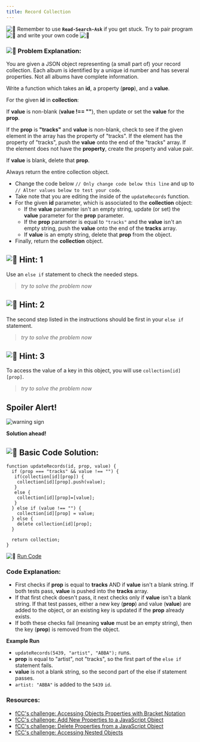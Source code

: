 ```yaml
---
title: Record Collection
---
```

![:triangular_flag_on_post:](https://forum.freecodecamp.com/images/emoji/emoji_one/triangular_flag_on_post.png?v=3 ":triangular_flag_on_post:") Remember to use <a>**`Read-Search-Ask`**</a> if you get stuck. Try to pair program ![:busts_in_silhouette:](https://forum.freecodecamp.com/images/emoji/emoji_one/busts_in_silhouette.png?v=3 ":busts_in_silhouette:") and write your own code ![:pencil:](https://forum.freecodecamp.com/images/emoji/emoji_one/pencil.png?v=3 ":pencil:")

### ![:checkered_flag:](https://forum.freecodecamp.com/images/emoji/emoji_one/checkered_flag.png?v=3 ":checkered_flag:") Problem Explanation:

You are given a JSON object representing (a small part of) your record collection. Each album is identified by a unique id number and has several properties. Not all albums have complete information.

Write a function which takes an **id**, a property (**prop**), and a **value**.

For the given **id** in **collection**:

If **value** is non-blank (**value !== ""**), then update or set the **value** for the **prop**.

If the **prop** is **"tracks"** and **value** is non-blank, check to see if the given element in the array has the property of "tracks". If the element has the property of "tracks", push the **value** onto the end of the "tracks" array. If the element does not have the **property**, create the property and value pair.

If **value** is blank, delete that **prop**.

Always return the entire collection object.

*   Change the code below `// Only change code below this line` and up to `// Alter values below to test your code`.
*   Take note that you are editing the inside of the `updateRecords` function.
*   For the given **id** parameter, which is associated to the **collection** object:
    *   If the **value** parameter isn't an empty string, update (or set) the **value** parameter for the **prop** parameter.
    *   If the **prop** parameter is equal to `"tracks"` and the **value** isn't an empty string, push the **value** onto the end of the **tracks** array.
    *   If **value** is an empty string, delete that **prop** from the object.
*   Finally, return the **collection** object.

## ![:speech_balloon:](https://forum.freecodecamp.com/images/emoji/emoji_one/speech_balloon.png?v=3 ":speech_balloon:") Hint: 1

Use an `else if` statement to check the needed steps.

> _try to solve the problem now_

## ![:speech_balloon:](https://forum.freecodecamp.com/images/emoji/emoji_one/speech_balloon.png?v=3 ":speech_balloon:") Hint: 2

The second step listed in the instructions should be first in your `else if` statement.

> _try to solve the problem now_

## ![:speech_balloon:](https://forum.freecodecamp.com/images/emoji/emoji_one/speech_balloon.png?v=3 ":speech_balloon:") Hint: 3

To access the value of a key in this object, you will use `collection[id][prop]`.

> _try to solve the problem now_

## Spoiler Alert!

![warning sign](//discourse-user-assets.s3.amazonaws.com/original/2X/2/2d6c412a50797771301e7ceabd554cef4edcd74d.gif)

**Solution ahead!**

## ![:beginner:](https://forum.freecodecamp.com/images/emoji/emoji_one/beginner.png?v=3 ":beginner:") Basic Code Solution:

    function updateRecords(id, prop, value) {
      if (prop === "tracks" && value !== "") {
       if(collection[id][prop]) {
        collection[id][prop].push(value);
       }
       else {
        collection[id][prop]=[value];
       }
      } else if (value !== "") {
        collection[id][prop] = value;
      } else {
        delete collection[id][prop];
      }

      return collection;
    }

![:rocket:](https://forum.freecodecamp.com/images/emoji/emoji_one/rocket.png?v=3 ":rocket:") <a href='https://repl.it/C2AZ/0' target='_blank' rel='nofollow'>Run Code</a>

### Code Explanation:

*   First checks if **prop** is equal to **tracks** AND if **value** isn't a blank string. If both tests pass, **value** is pushed into the **tracks** array.
*   If that first check doesn't pass, it next checks only if **value** isn't a blank string. If that test passes, either a new key (**prop**) and value (**value**) are added to the object, or an existing key is updated if the **prop** already exists.
*   If both these checks fail (meaning **value** must be an empty string), then the key (**prop**) is removed from the object.

**Example Run**

*   `updateRecords(5439, "artist", "ABBA");` runs.
*   **prop** is equal to "artist", not "tracks", so the first part of the `else if` statement fails.
*   **value** is not a blank string, so the second part of the else if statement passes.
*   `artist: "ABBA"` is added to the `5439` `id`.


### Resources:

*   [fCC's challenge: Accessing Objects Properties with Bracket Notation](https://learn.freecodecamp.org/javascript-algorithms-and-data-structures/basic-javascript/accessing-object-properties-with-bracket-notation/)
*   [fCC's challenge: Add New Properties to a JavaScript Object](http://www.freecodecamp.com/challenges/add-new-properties-to-a-javascript-object)
*   [fCC's challenge: Delete Properties from a JavaScript Object](http://www.freecodecamp.com/challenges/delete-properties-from-a-javascript-object)
*   [fCC's challenge: Accessing Nested Objects](https://learn.freecodecamp.org/javascript-algorithms-and-data-structures/basic-javascript/accessing-nested-objects/)

<!--stackedit_data:
eyJoaXN0b3J5IjpbMjA2MTM1MDkzNiwtNTE3MjIzNjM1LDY4NT
Y3NTE0OSwtODI1MzA1NDgsLTE5MzQ4OTMyNSwyMDUyOTk1ODYw
LDE1NjEwMDE3NTcsMTgzNzU1MjI5MywtMTE1MDEzMzI2NywxNT
EzODQ2MjA0LC0yMTQ2NzY0NDQ3LC0yNDA2MDcwNTUsMjEzNTYw
MTYyNCw4MTUyMzY5NTgsODIwODE1Mjg3LC0xMTU2NDMyNjI2LC
01OTg5MjU0MDYsLTk5MjM0NjI5NywtMTM2NTAwNzc1NSwzNTUx
NDMwNDddfQ==
-->